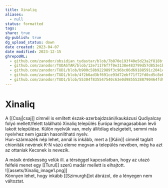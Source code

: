 ```yaml
---
title: Xinaliq
aliases:
  - null
status: formatted
tags:
share: true
dg-publish: true
dg_upload_status: down
date created: 2023-04-07
date modified: 2023-12-15
ghrepoURL:
  - github.com/zanodor/obsidian_tudastar/blob/7b070e193f40e5d23a2f818bf803593fb05aaed9/X/Xinaliq.md
  - github.com/zanodor/TUDASTAR/blob/12e71176f7f0e3138e483799d57d853e1bed8a4e/X/Xinaliq.md
  - github.com/zanodor/TUD1/blob/b900c58b922989f3c96bc06d69188591c2041c82/X/Xinaliq.md
  - github.com/zanodor/TUD1/blob/4f2b6ad3bf691ce93d72ebf71f72fd0cd5c8eb69/X/Xinaliq.md
  - github.com/zanodor/TUD1/blob/55304f835547540c63e0d98555288790464fd9e2/X/Xinaliq.md
---
```


# Xinaliq

A [[Csaj|csaj]] címnél is említett észak-azerbajdzsáni/kaukázusi Qudiyalcay folyó mellett/felett található Xinaliq település Európa legmagasabban levő lakott települése. Külön nyelvük van, mely állítólag elszigetelt, semmi más nyelvhez nem igazán hasonlítható nyelv.  
Hun-származék nép lehet, annál is inkább, mert a [[Káin]] címnél taglalt chioniták nevének K-N vázú eleme megvan a település nevében, még ha azt az ottaniak Kecsnek is nevezik.  

A másik érdekesség velük ill. a térséggel kapcsolatban, hogy az utazó felfelé menet egy [[Turul]] szerű madár mellett is elhajtott.  
![[assets/Xinaliq_image1.png]]  
Könnyen lehet, hogy inkább [[Szimurgh]]ot ábrázol, de a lényegen nem változtat.  